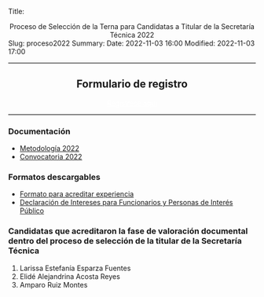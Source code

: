 Title: <center>Proceso de Selección de la Terna para Candidatas a Titular de la Secretaría Técnica 2022</center>
Slug: proceso2022
Summary:
Date: 2022-11-03 16:00
Modified: 2022-11-03 17:00

<center>

<hr class="mb-1" style="height:2px;border-width:0;color:#696969;background-color:#696969"> 

<h2 class="mt-3"> Formulario de registro</h2>


<a class="btn btn-info btn-block mt-3" href="https://forms.gle/jcpDqSvX6w1a6T748" style="color:white" role="button">Registrese aquí</a>


<hr class="mt-1" style="height:2px;border-width:0;color:#696969;background-color:#696969">

</center>

### Documentación

* [Metodología 2022](comision-proyecto-metodologia.pdf)
* [Convocatoria 2022](convocatoria-2022.pdf)

### Formatos descargables

* [Formato para acreditar experiencia](formato-para-acreditacion-experiencia.docx)
* [Declaración de Intereses para Funcionarios y Personas de Interés Público](declaracion-de-intereses-funcionarios-y-personas-de-interes-publico.xlsx)

### Candidatas que acreditaron la fase de valoración documental dentro del proceso de selección de la titular de la Secretaría Técnica

1. Larissa Estefanía Esparza Fuentes
2. Elidé Alejandrina Acosta Reyes
3. Amparo Ruiz Montes


